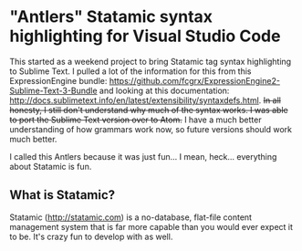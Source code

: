 "Antlers" Statamic syntax highlighting for Visual Studio Code
=============================================================

This started as a weekend project to bring Statamic tag syntax highlighting to Sublime Text. I pulled a lot of the information for this from this ExpressionEngine bundle: https://github.com/fcgrx/ExpressionEngine2-Sublime-Text-3-Bundle and looking at this documentation: http://docs.sublimetext.info/en/latest/extensibility/syntaxdefs.html. ~~In all honesty, I still don't understand why much of the syntax works. I was able to port the Sublime Text version over to Atom.~~ I have a much better understanding of how grammars work now, so future versions should work much better.

I called this Antlers because it was just fun... I mean, heck... everything about Statamic is fun.

What is Statamic?
-----------------

Statamic (http://statamic.com) is a no-database, flat-file content management system that is far more capable than you would ever expect it to be. It's crazy fun to develop with as well.
